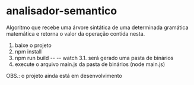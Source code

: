 # analisador-semantico
Algoritmo que recebe uma árvore sintática de uma determinada gramática matemática e retorna o valor da operação contida nesta.

1. baixe o projeto
2. npm install
3. npm run build -- -- watch
3.1. será gerado uma pasta de binários
4. execute o arquivo main.js da pasta de binários (node main.js)

OBS.: o projeto ainda está em desenvolvimento
